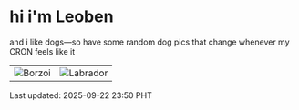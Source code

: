 # hi i'm Leoben

and i like dogs—so have some random dog pics that change whenever my CRON feels like it

|  |  |
|--------|----------|
| ![Borzoi](https://random-dog-vercel.vercel.app/api/random-borzoi?v=1758556251) | ![Labrador](https://random-dog-vercel.vercel.app/api/random-labrador?v=1758556251) |

Last updated: 2025-09-22 23:50 PHT
